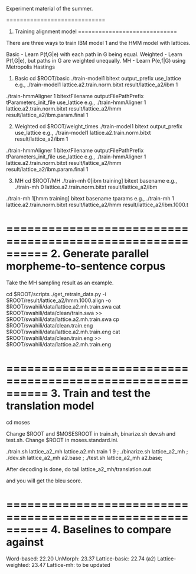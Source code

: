 Experiment material of the summer.

=============================
1) Training alignment model
=============================

There are three ways to train IBM model 1 and the HMM model with lattices. 

Basic - Learn P(f,G|e) with each path in G being equal.
Weighted - Learn P(f,G|e), but paths in G are weighted unequally.
MH - Learn P(e,f|G) using Metropolis Hastings   

1) Basic
cd $ROOT/basic
./train-model1 bitext output_prefix use_lattice
e.g., ./train-model1 lattice.a2.train.norm.bitxt result/lattice_a2/ibm 1

./train-hmmAligner 1 bitextFilename outputFilePathPrefix tParameters_init_file use_lattice
e.g., ./train-hmmAligner 1 lattice.a2.train.norm.bitxt result/lattice_a2/hmm result/lattice_a2/ibm.param.final 1

2) Weighted
cd $ROOT/weight_times
./train-model1 bitext output_prefix use_lattice
e.g., ./train-model1 lattice.a2.train.norm.bitxt result/lattice_a2/ibm 1

./train-hmmAligner 1 bitextFilename outputFilePathPrefix tParameters_init_file use_lattice
e.g., ./train-hmmAligner 1 lattice.a2.train.norm.bitxt result/lattice_a2/hmm result/lattice_a2/ibm.param.final 1

3) MH
cd $ROOT/MH 
./train-mh 0[ibm training] bitext basename
e.g., ./train-mh 0 lattice.a2.train.norm.bitxt result/lattice_a2/ibm 

./train-mh 1[hmm training] bitext basename tparams
e.g., ./train-mh 1 lattice.a2.train.norm.bitxt result/lattice_a2/hmm  result/lattice_a2/ibm.1000.t 

==========================================================
2. Generate parallel morpheme-to-sentence corpus
==========================================================
Take the MH sampling result as an example.

cd $ROOT/scripts
./get_retrain_data.py -i $ROOT/result/lattice_a2/hmm.1000.align -o $ROOT/swahili/data/lattice.a2.mh.train.swa
cat $ROOT/swahili/data/clean/train.swa >> $ROOT/swahili/data/lattice.a2.mh.train.swa
cp $ROOT/swahili/data/clean.train.eng $ROOT/swahili/data/lattice.a2.mh.train.eng
cat $ROOT/swahili/data/clean.train.eng >> $ROOT/swahili/data/lattice.a2.mh.train.eng

==========================================================
3. Train and test the translation model 
==========================================================
cd moses

Change $ROOT and $MOSESROOT in train.sh, binarize.sh dev.sh and test.sh.
Change $ROOT in moses.standard.ini.

./train.sh lattice_a2_mh lattice.a2.mh.train 1 9 ; ./binarize.sh lattice_a2_mh ; ./dev.sh lattice_a2_mh a2.base ; ./test.sh lattice_a2_mh a2.base;

After decoding is done, do 
tail lattice_a2_mh/translation.out

and you will get the bleu score.

==========================================================
4. Baselines to compare against 
==========================================================
Word-based: 22.20
UnMorph: 23.37
Lattice-basic: 22.74 (a2)
Lattice-weighted: 23.47
Lattice-mh: to be updated

